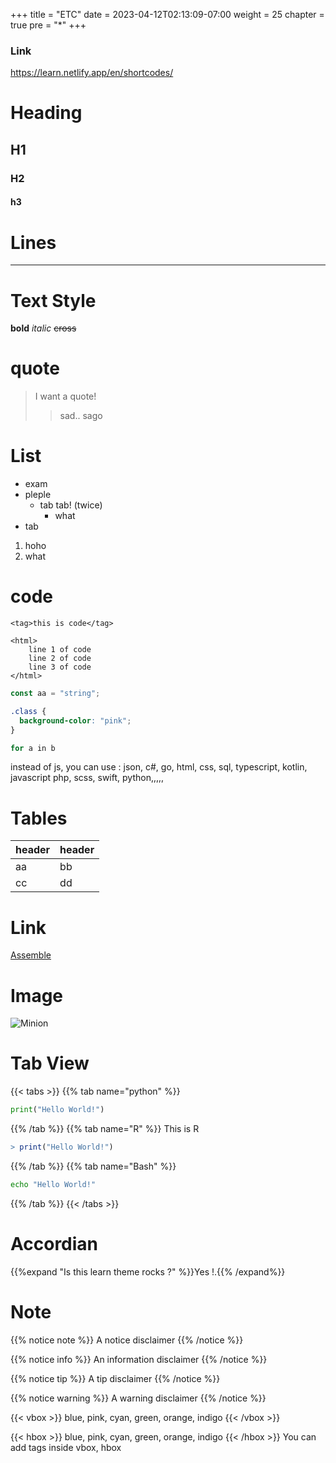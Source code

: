 +++
title = "ETC"
date = 2023-04-12T02:13:09-07:00
weight = 25
chapter = true
pre = "*"
+++

### Link

https://learn.netlify.app/en/shortcodes/

# Heading

## H1

### H2

#### h3

# Lines

---

# Text Style

**bold** _italic_ ~~cross~~

# quote

> I want a quote!
>
> > sad..
> > sago

# List

- exam
- pleple
  - tab tab! (twice)
    - what
- tab

1. hoho
2. what

# code

`<tag>this is code</tag>`

```
<html>
    line 1 of code
    line 2 of code
    line 3 of code
</html>
```

```js
const aa = "string";
```

```css
.class {
  background-color: "pink";
}
```

```php
for a in b
```

instead of js, you can use
: json, c#, go, html, css, sql, typescript, kotlin, javascript
php, scss, swift, python,,,,,

# Tables

| header | header |
| ------ | ------ |
| aa     | bb     |
| cc     | dd     |

# Link

[Assemble](http://assemble.io)

# Image

![Minion](https://octodex.github.com/images/minion.png)

# Tab View

{{< tabs >}}
{{% tab name="python" %}}

```python
print("Hello World!")
```

{{% /tab %}}
{{% tab name="R" %}}
This is R

```R
> print("Hello World!")
```

{{% /tab %}}
{{% tab name="Bash" %}}

```Bash
echo "Hello World!"
```

{{% /tab %}}
{{< /tabs >}}

# Accordian

{{%expand "Is this learn theme rocks ?" %}}Yes !.{{% /expand%}}

# Note

{{% notice note %}}
A notice disclaimer
{{% /notice %}}

{{% notice info %}}
An information disclaimer
{{% /notice %}}

{{% notice tip %}}
A tip disclaimer
{{% /notice %}}

{{% notice warning %}}
A warning disclaimer
{{% /notice %}}

{{< vbox >}}
blue, pink, cyan, green, orange, indigo
{{< /vbox >}}

{{< hbox >}}
blue, pink, cyan, green, orange, indigo
{{< /hbox >}}
You can add tags inside vbox, hbox
